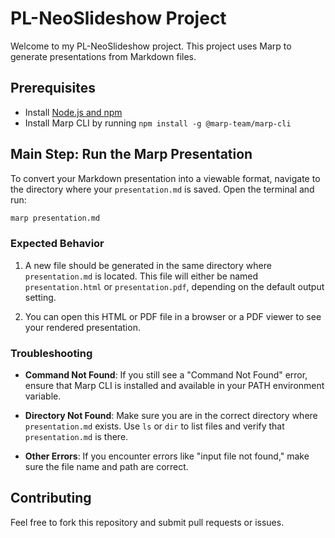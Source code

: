 # PL-NeoSlideshow Project

Welcome to my PL-NeoSlideshow project. This project uses Marp to generate presentations from Markdown files.

## Prerequisites

- Install [Node.js and npm](https://nodejs.org/en/download/)
- Install Marp CLI by running `npm install -g @marp-team/marp-cli`

## Main Step: Run the Marp Presentation

To convert your Markdown presentation into a viewable format, navigate to the directory where your `presentation.md` is saved. Open the terminal and run:

```bash
marp presentation.md
```

### Expected Behavior

1. A new file should be generated in the same directory where `presentation.md` is located. This file will either be named `presentation.html` or `presentation.pdf`, depending on the default output setting.

2. You can open this HTML or PDF file in a browser or a PDF viewer to see your rendered presentation.

### Troubleshooting

- **Command Not Found**: If you still see a "Command Not Found" error, ensure that Marp CLI is installed and available in your PATH environment variable.

- **Directory Not Found**: Make sure you are in the correct directory where `presentation.md` exists. Use `ls` or `dir` to list files and verify that `presentation.md` is there.

- **Other Errors**: If you encounter errors like "input file not found," make sure the file name and path are correct.

## Contributing

Feel free to fork this repository and submit pull requests or issues.
